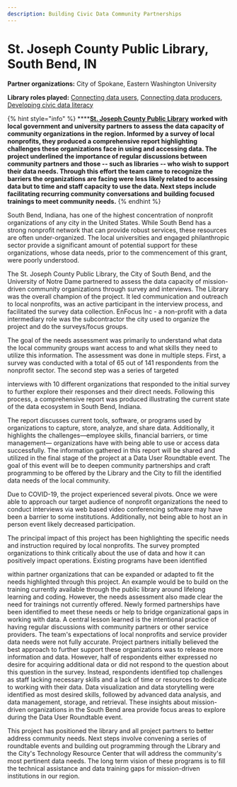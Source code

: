 ```yaml
---
description: Building Civic Data Community Partnerships
---
```


# St. Joseph County Public Library, South Bend, IN

**Partner organizations:**  City of Spokane, Eastern Washington University

**Library roles played:** [Connecting data users](../library-roles/connecting-data-users.md), [Connecting data producers](../library-roles/connecting-data-producers.md), [Developing civic data literacy](../library-roles/developing-civic-data-literacy.md)

{% hint style="info" %}
****[**St. Joseph County Public Library**](https://sjcpl.org/locations/) **worked with local government and university partners to assess the data capacity of community organizations in the region. Informed by a survey of local nonprofits, they produced a comprehensive report highlighting challenges these organizations face in using and accessing data. The project underlined the importance of regular discussions between community partners and those -- such as libraries -- who wish to support their data needs. Through this effort the team came to recognize the barriers the organizations are facing were less likely related to accessing data but to time and staff capacity to use the data.  Next steps include facilitating recurring community conversations and building focused trainings to meet community needs.**&#x20;
{% endhint %}

South Bend, Indiana, has one of the highest concentration of nonprofit organizations of any city in the United States. While South Bend has a strong nonprofit network that can provide robust services, these resources are often under-organized. The local universities and engaged philanthropic sector provide a significant amount of potential support for these organizations, whose data needs, prior to the commencement of this grant, were poorly understood.

The St. Joseph County Public Library, the City of South Bend, and the University of Notre Dame partnered to assess the data capacity of mission-driven community organizations through survey and interviews. The Library was the overall champion of the project. It led communication and outreach to local nonprofits, was an active participant in the interview process, and facilitated the survey data collection. EnFocus Inc - a non-profit with a data intermediary role was the subcontractor the city used to organize the project and do the surveys/focus groups.

The goal of the needs assessment was primarily to understand what data the local community groups want access to and what skills they need to utilize this information. The assessment was done in multiple steps. First, a survey was conducted with a total of 65 out of 141 respondents from the nonprofit sector. The second step was a series of targeted

interviews with 10 different organizations that responded to the initial survey to further explore their responses and their direct needs. Following this process, a comprehensive report was produced illustrating the current state of the data ecosystem in South Bend, Indiana.

The report discusses current tools, software, or programs used by organizations to capture, store, analyze, and share data. Additionally, it highlights the challenges—employee skills, financial barriers, or time management— organizations have with being able to use or access data successfully. The information gathered in this report will be shared and utilized in the final stage of the project at a Data User Roundtable event. The goal of this event will be to deepen community partnerships and craft programming to be offered by the Library and the City to fill the identified data needs of the local community.

Due to COVID-19, the project experienced several pivots. Once we were able to approach our target audience of nonprofit organizations the need to conduct interviews via web based video conferencing software may have been a barrier to some institutions. Additionally, not being able to host an in person event likely decreased participation.

The principal impact of this project has been highlighting the specific needs and instruction required by local nonprofits. The survey prompted organizations to think critically about the use of data and how it can positively impact operations. Existing programs have been identified

within partner organizations that can be expanded or adapted to fit the needs highlighted through this project. An example would be to build on the training currently available through the public library around lifelong learning and coding. However, the needs assessment also made clear the need for trainings not currently offered. Newly formed partnerships have been identified to meet these needs or help to bridge organizational gaps in working with data. A central lesson learned is the intentional practice of having regular discussions with community partners or other service providers. The team's expectations of local nonprofits and service provider data needs were not fully accurate. Project partners initially believed the best approach to further support these organizations was to release more information and data. However, half of respondents either expressed no desire for acquiring additional data or did not respond to the question about this question in the survey. Instead, respondents identified top challenges as staff lacking necessary skills and a lack of time or resources to dedicate to working with their data. Data visualization and data storytelling were identified as most desired skills, followed by advanced data analysis, and data management, storage, and retrieval. These insights about mission-driven organizations in the South Bend area provide focus areas to explore during the Data User Roundtable event.

This project has positioned the library and all project partners to better address community needs. Next steps involve convening a series of roundtable events and building out programming through the Library and the City's Technology Resource Center that will address the community's most pertinent data needs. The long term vision of these programs is to fill the technical assistance and data training gaps for mission-driven institutions in our region.
